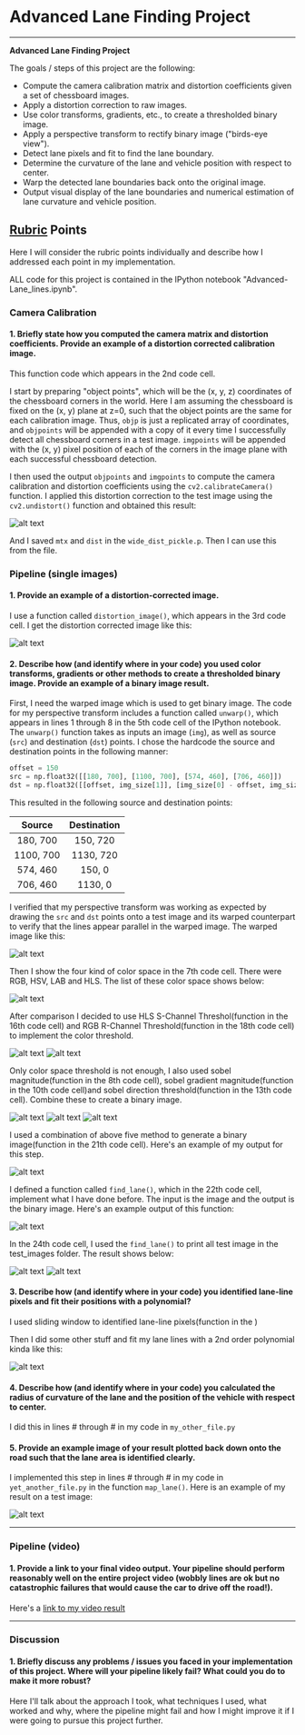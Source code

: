 # Advanced Lane Finding Project

---

**Advanced Lane Finding Project**

The goals / steps of this project are the following:

* Compute the camera calibration matrix and distortion coefficients given a set of chessboard images.
* Apply a distortion correction to raw images.
* Use color transforms, gradients, etc., to create a thresholded binary image.
* Apply a perspective transform to rectify binary image ("birds-eye view").
* Detect lane pixels and fit to find the lane boundary.
* Determine the curvature of the lane and vehicle position with respect to center.
* Warp the detected lane boundaries back onto the original image.
* Output visual display of the lane boundaries and numerical estimation of lane curvature and vehicle position.

[//]: # (Image References)

[image1]: ./writeup_pictures/camera-calibration.png "Camera Calibration"
[image2]: ./writeup_pictures/undistorted.png "Undistorted"
[image3]: ./writeup_pictures/unwarped.png "Unwarped"
[image4]: ./writeup_pictures/color-space-list.png "Color Space List"
[image5]: ./writeup_pictures/sobel-magnitude.png "Sobel Magnitude"
[image6]: ./writeup_pictures/sobel-gradient-magnitude.png "Sobel Gradient Magnitude"
[image7]: ./writeup_pictures/sobel-direction-threshold.png "Sobel Direction Threshold"
[image8]: ./writeup_pictures/HLS-s.png "HLS S-Channel"
[image9]: ./writeup_pictures/RGB-r.png "RGB R-Channel"
[image10]: ./writeup_pictures/combine-all1.png "Combine All 1"
[image11]: ./writeup_pictures/combine-all2.png "Combine All 2"
[image12]: ./writeup_pictures/test-list1.png "Test List 1"
[image13]: ./writeup_pictures/test-list2.png "Test List 2"
[image14]: ./writeup_pictures/slid-window.png "Slid Window"
[image15]: ./writeup_pictures/fit-ploy-pre.png "Fit Polynomail Prevous"
[image16]: ./writeup_pictures/draw-lane.png "Draw Lane"
[image17]: ./writeup_pictures/draw-lane-with-description.png "Draw Lane With Description"
[video1]: ./project_video.mp4 "Project Video"
[video1]: ./project_video_output.mp4 "Project Video Output"
[video1]: ./challenge_video.mp4 "Challenge Video"
[video1]: ./challenge_video_output.mp4 "Challenge Video Output"
[video1]: ./harder_challenge_video.mp4 "Harder Challenge Video"
[video1]: ./harder_challenge_video_output.mp4 "Harder Challenge Video Output"

## [Rubric](https://review.udacity.com/#!/rubrics/571/view) Points

Here I will consider the rubric points individually and describe how I addressed each point in my implementation.  

ALL code for this project is contained in the IPython notebook "Advanced-Lane_lines.ipynb".

### Camera Calibration

#### 1. Briefly state how you computed the camera matrix and distortion coefficients. Provide an example of a distortion corrected calibration image.

This function code which appears in the 2nd code cell. 

I start by preparing "object points", which will be the (x, y, z) coordinates of the chessboard corners in the world. Here I am assuming the chessboard is fixed on the (x, y) plane at z=0, such that the object points are the same for each calibration image.  Thus, `objp` is just a replicated array of coordinates, and `objpoints` will be appended with a copy of it every time I successfully detect all chessboard corners in a test image.  `imgpoints` will be appended with the (x, y) pixel position of each of the corners in the image plane with each successful chessboard detection.  

I then used the output `objpoints` and `imgpoints` to compute the camera calibration and distortion coefficients using the `cv2.calibrateCamera()` function.  I applied this distortion correction to the test image using the `cv2.undistort()` function and obtained this result: 

![alt text][image1]

And I saved `mtx` and `dist` in the `wide_dist_pickle.p`. Then I can use this from the file.

### Pipeline (single images)

#### 1. Provide an example of a distortion-corrected image.

I use a function called `distortion_image()`, which appears in the 3rd code cell. I get the distortion corrected image like this:

![alt text][image2]

#### 2. Describe how (and identify where in your code) you used color transforms, gradients or other methods to create a thresholded binary image.  Provide an example of a binary image result.

First, I need the warped image which is used to get binary image. The code for my perspective transform includes a function called `unwarp()`, which appears in lines 1 through 8 in the 5th code cell of the IPython notebook.  The `unwarp()` function takes as inputs an image (`img`), as well as source (`src`) and destination (`dst`) points.  I chose the hardcode the source and destination points in the following manner:

```python
offset = 150
src = np.float32([[180, 700], [1100, 700], [574, 460], [706, 460]])
dst = np.float32([[offset, img_size[1]], [img_size[0] - offset, img_size[1]], [offset, 0], [img_size[0] - offset, 0]])
```

This resulted in the following source and destination points:

| Source        | Destination   | 
|:-------------:|:-------------:| 
| 180, 700      | 150, 720      | 
| 1100, 700     | 1130, 720     |
| 574, 460      | 150, 0        |
| 706, 460      | 1130, 0       |

I verified that my perspective transform was working as expected by drawing the `src` and `dst` points onto a test image and its warped counterpart to verify that the lines appear parallel in the warped image. The warped image like this:

![alt text][image3]

Then I show the four kind of color space in the 7th code cell. There were RGB, HSV, LAB and HLS. The list of these color space shows below:

![alt text][image4]

After comparison I decided to use HLS S-Channel Threshol(function in the 16th code cell) and RGB R-Channel Threshold(function in the 18th code cell) to implement the color threshold.

![alt text][image8]
![alt text][image9]

Only color space threshold is not enough, I also used sobel magnitude(function in the 8th code cell), sobel gradient magnitude(function in the 10th code cell)and sobel direction threshold(function in the 13th code cell). Combine these to create a binary image. 

![alt text][image5]
![alt text][image6]
![alt text][image7]

I used a combination of above five method to generate a binary image(function in the 21th code cell). Here's an example of my output for this step.

![alt text][image10]

I defined a function called `find_lane()`, which in the 22th code cell, implement what I have done before. The input is the image and the output is the binary image. Here's an example output of this function:

![alt text][image11]

In the 24th code cell, I used the `find_lane()` to print all test image in the test_images folder. The result shows below:

![alt text][image12]
![alt text][image13]

#### 3. Describe how (and identify where in your code) you identified lane-line pixels and fit their positions with a polynomial?

I used sliding window to identified lane-line pixels(function in the )

Then I did some other stuff and fit my lane lines with a 2nd order polynomial kinda like this:

![alt text][image5]

#### 4. Describe how (and identify where in your code) you calculated the radius of curvature of the lane and the position of the vehicle with respect to center.

I did this in lines # through # in my code in `my_other_file.py`

#### 5. Provide an example image of your result plotted back down onto the road such that the lane area is identified clearly.

I implemented this step in lines # through # in my code in `yet_another_file.py` in the function `map_lane()`.  Here is an example of my result on a test image:

![alt text][image6]

---

### Pipeline (video)

#### 1. Provide a link to your final video output.  Your pipeline should perform reasonably well on the entire project video (wobbly lines are ok but no catastrophic failures that would cause the car to drive off the road!).

Here's a [link to my video result](./project_video.mp4)

---

### Discussion

#### 1. Briefly discuss any problems / issues you faced in your implementation of this project.  Where will your pipeline likely fail?  What could you do to make it more robust?

Here I'll talk about the approach I took, what techniques I used, what worked and why, where the pipeline might fail and how I might improve it if I were going to pursue this project further.  
